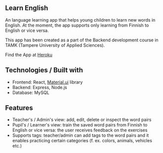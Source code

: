 ## Learn English

An language learning app that helps young children to learn new words in English.
At the moment, the app supports only learning from Finnish to English or vice versa.

This app has been created as a part of the Backend development course in TAMK (Tampere University of Applied Sciences).

Find the App at [Heroku](https://learn-english-fullstackproject.herokuapp.com/)

## Technologies / Built with

- Frontend: React, [Material.ui](https://mui.com/) library
- Backend: Express, Node.js
- Database: MySQL

## Features

- Teacher's / Admin's view: add, edit, delete or inspect the word pairs
- Pupil's / Learner's view: train the saved word pairs from Finnish to English or vice versa: the user receives feedback on the exercises
- Supports tags: teacher/admin can add tags to the word pairs and it enables practicing certain categories (f. ex. colors, animals, vehicles etc.)
